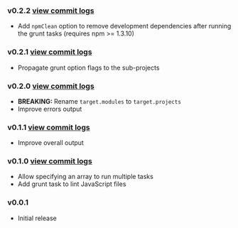 ### v0.2.2 [view commit logs](https://github.com/tusbar/grunt-subgrunt/compare/v0.2.1...v0.2.2)

* Add `npmClean` option to remove development dependencies after running the grunt tasks (requires npm >= 1.3.10)

### v0.2.1 [view commit logs](https://github.com/tusbar/grunt-subgrunt/compare/v0.2.0...v0.2.1)

* Propagate grunt option flags to the sub-projects

### v0.2.0 [view commit logs](https://github.com/tusbar/grunt-subgrunt/compare/v0.1.1...v0.2.0)

* **BREAKING:** Rename `target.modules` to `target.projects`
* Improve errors output

### v0.1.1 [view commit logs](https://github.com/tusbar/grunt-subgrunt/compare/v0.1.0...v0.1.1)

* Improve overall output

### v0.1.0 [view commit logs](https://github.com/tusbar/grunt-subgrunt/compare/v0.0.1...v0.1.0)

* Allow specifying an array to run multiple tasks
* Add grunt task to lint JavaScript files

### v0.0.1

* Initial release
